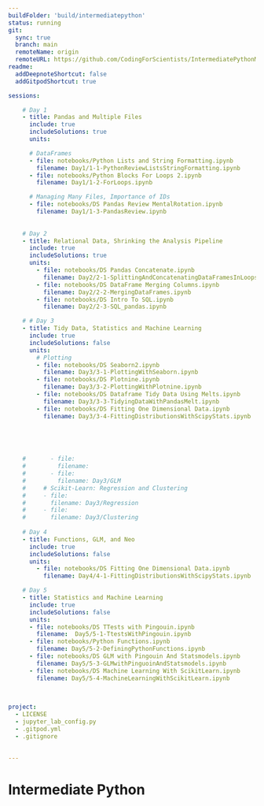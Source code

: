 ```yaml
---
buildFolder: 'build/intermediatepython'
status: running
git:
  sync: true
  branch: main
  remoteName: origin
  remoteURL: https://github.com/CodingForScientists/IntermediatePythonMPI2022
readme:
  addDeepnoteShortcut: false
  addGitpodShortcut: true

sessions:

    # Day 1
    - title: Pandas and Multiple Files
      include: true
      includeSolutions: true
      units:

      # DataFrames
      - file: notebooks/Python Lists and String Formatting.ipynb
        filename: Day1/1-1-PythonReviewListsStringFormatting.ipynb
      - file: notebooks/Python Blocks For Loops 2.ipynb
        filename: Day1/1-2-ForLoops.ipynb     

      # Managing Many Files, Importance of IDs
      - file: notebooks/DS Pandas Review MentalRotation.ipynb
        filename: Day1/1-3-PandasReview.ipynb
      
      
    # Day 2
    - title: Relational Data, Shrinking the Analysis Pipeline
      include: true
      includeSolutions: true
      units:
        - file: notebooks/DS Pandas Concatenate.ipynb
          filename: Day2/2-1-SplittingAndConcatenatingDataFramesInLoops.ipynb
        - file: notebooks/DS DataFrame Merging Columns.ipynb
          filename: Day2/2-2-MergingDataFrames.ipynb
        - file: notebooks/DS Intro To SQL.ipynb
          filename: Day2/2-3-SQL_pandas.ipynb

    # # Day 3
    - title: Tidy Data, Statistics and Machine Learning
      include: true
      includeSolutions: false
      units:
        # Plotting
        - file: notebooks/DS Seaborn2.ipynb
          filename: Day3/3-1-PlottingWithSeaborn.ipynb
        - file: notebooks/DS Plotnine.ipynb
          filename: Day3/3-2-PlottingWithPlotnine.ipynb
        - file: notebooks/DS Dataframe Tidy Data Using Melts.ipynb
          filename: Day3/3-3-TidyingDataWithPandasMelt.ipynb
        - file: notebooks/DS Fitting One Dimensional Data.ipynb
          filename: Day3/3-4-FittingDistributionsWithScipyStats.ipynb



          
    
    #       - file:
    #         filename: 
    #       - file:
    #         filename: Day3/GLM
    #     # Scikit-Learn: Regression and Clustering
    #     - file:
    #       filename: Day3/Regression
    #     - file:
    #       filename: Day3/Clustering
    
    # Day 4
    - title: Functions, GLM, and Neo
      include: true
      includeSolutions: false
      units:
        - file: notebooks/DS Fitting One Dimensional Data.ipynb
          filename: Day4/4-1-FittingDistributionsWithScipyStats.ipynb

    # Day 5
    - title: Statistics and Machine Learning
      include: true
      includeSolutions: false
      units:
      - file: notebooks/DS TTests with Pingouin.ipynb
        filename:  Day5/5-1-TtestsWithPingouin.ipynb
      - file: notebooks/Python Functions.ipynb
        filename: Day5/5-2-DefiningPythonFunctions.ipynb
      - file: notebooks/DS GLM with Pingouin And Statsmodels.ipynb
        filename: Day5/5-3-GLMwithPinguoinAndStatsmodels.ipynb
      - file: notebooks/DS Machine Learning With ScikitLearn.ipynb
        filename: Day5/5-4-MachineLearningWithScikitLearn.ipynb
      

    
project:
  - LICENSE
  - jupyter_lab_config.py
  - .gitpod.yml
  - .gitignore
  

---
```




# Intermediate Python
